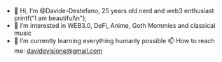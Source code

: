 - 👋 Hi, I’m @Davide-Destefano, 25 years old nerd and web3 enthusiast printf("I am beautiful\n");
- 👀 I’m interested in WEB3.0, DeFi, Anime, Goth Mommies and classical music
- 🌱 I’m currently learning everything humanly possible
 📫 How to reach me: davidevisione@gmail.com
